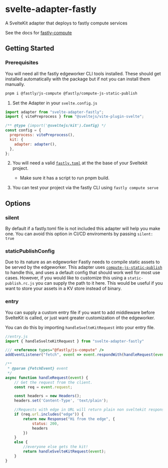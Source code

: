 # svelte-adapter-fastly

A SvelteKit adapter that deploys to fastly compute services

See the docs for [fastly-compute](https://www.fastly.com/documentation/guides/compute/)

## Getting Started

### Prerequisites

You will need all the fastly edgeworker CLI tools installed. These should get installed automatically with the package but if not you can install them manually.

```bash
pnpm i @fastly/js-compute @fastly/compute-js-static-publish
```

1. Set the Adapter in your `svelte.config.js`

```js
import adapter from "svelte-adapter-fastly";
import { vitePreprocess } from "@sveltejs/vite-plugin-svelte";

/** @type {import('@sveltejs/kit').Config} */
const config = {
  preprocess: vitePreprocess(),
  kit: {
    adapter: adapter(),
  },
};
```

2. You will need a valid [`fastly.toml`](https://www.fastly.com/documentation/reference/compute/fastly-toml/) at the the base of your Sveltekit project.

   - Make sure it has a script to run pnpm build.

3. You can test your project via the fastly CLI using `fastly compute serve`

## Options

### silent

By default if a fastly.toml file is not included this adapter will help you make one. You can avoid this option in CI/CD enviroments by passing `silent: true`

### staticPublishConfig

Due to its nature as an edgeworker Fastly needs to compile static assets to be served by the edgeworker. This adapter uses [`compute-js-static-publish`](https://github.com/fastly/compute-js-static-publish) to handle this, and uses a default config that should work well for most use cases. However, if you would like to customize this using a `static-publish.rc.js` you can supply the path to it here. This would be useful if you want to store your assets in a KV store instead of binary.

### entry

You can supply a custom entry file if you want to add middleware before SvelteKit is called, or just want greater customization of the edgeworker.

You can do this by importing `handleSvelteKitRequest` into your entry file. 

```js
//entry.js 
import { handleSvelteKitRequest } from "svelte-adapter-fastly"

/// <reference types="@fastly/js-compute" />
addEventListener("fetch", event => event.respondWith(handleRequest(event)));

/**
 * @param {FetchEvent} event
 */
async function handleRequest(event) {
    // Get the request from the client.
    const req = event.request;

    const headers = new Headers();
    headers.set('Content-Type', 'text/plain');

    //Requests with edge in URL will return plain non sveltekit response
    if (req.url.includes("edge")) {
        return new Response("Hi from the edge", {
            status: 200,
            headers
        })
    }
    else {
        //everyone else gets the kit!
        return handleSvelteKitRequest(event);
    }
}
```
